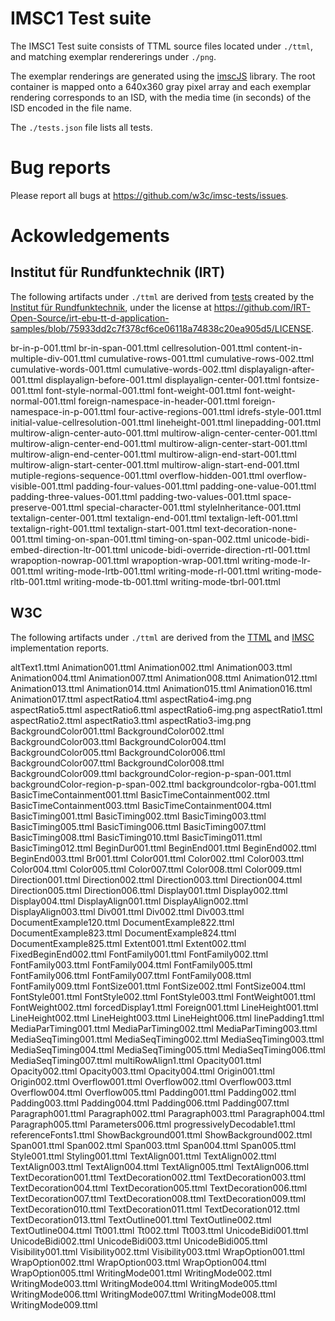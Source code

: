 # IMSC1 Test suite

The IMSC1 Test suite consists of TTML source files located under `./ttml`, and matching exemplar rendererings under
`./png`. 

The exemplar renderings are generated using the [imscJS](https://github.com/sandflow/imscJS) library. The root container is mapped onto a 640x360 gray pixel array and each exemplar rendering corresponds to an ISD, with the media time (in seconds) of the ISD encoded in the file name.

The `./tests.json` file lists all tests.


# Bug reports

Please report all bugs at https://github.com/w3c/imsc-tests/issues.


# Ackowledgements

## Institut für Rundfunktechnik (IRT)

The following artifacts under `./ttml` are derived from [tests](https://github.com/IRT-Open-Source/irt-ebu-tt-d-application-samples) created by the [Institut für Rundfunktechnik](https://www.irt.de/en), under the license at https://github.com/IRT-Open-Source/irt-ebu-tt-d-application-samples/blob/75933dd2c7f378cf6ce06118a74838c20ea905d5/LICENSE.

br-in-p-001.ttml
br-in-span-001.ttml
cellresolution-001.ttml
content-in-multiple-div-001.ttml
cumulative-rows-001.ttml
cumulative-rows-002.ttml
cumulative-words-001.ttml
cumulative-words-002.ttml
displayalign-after-001.ttml
displayalign-before-001.ttml
displayalign-center-001.ttml
fontsize-001.ttml
font-style-normal-001.ttml
font-weight-001.ttml
font-weight-normal-001.ttml
foreign-namespace-in-header-001.ttml
foreign-namespace-in-p-001.ttml
four-active-regions-001.ttml
idrefs-style-001.ttml
initial-value-cellresolution-001.ttml
lineheight-001.ttml
linepadding-001.ttml
multirow-align-center-auto-001.ttml
multirow-align-center-center-001.ttml
multirow-align-center-end-001.ttml
multirow-align-center-start-001.ttml
multirow-align-end-center-001.ttml
multirow-align-end-start-001.ttml
multirow-align-start-center-001.ttml
multirow-align-start-end-001.ttml
mutiple-regions-sequence-001.ttml
overflow-hidden-001.ttml
overflow-visible-001.ttml
padding-four-values-001.ttml
padding-one-value-001.ttml
padding-three-values-001.ttml
padding-two-values-001.ttml
space-preserve-001.ttml
special-character-001.ttml
styleInheritance-001.ttml
textalign-center-001.ttml
textalign-end-001.ttml
textalign-left-001.ttml
textalign-right-001.ttml
textalign-start-001.ttml
text-decoration-none-001.ttml
timing-on-span-001.ttml
timing-on-span-002.ttml
unicode-bidi-embed-direction-ltr-001.ttml
unicode-bidi-override-direction-rtl-001.ttml
wrapoption-nowrap-001.ttml
wrapoption-wrap-001.ttml
writing-mode-lr-001.ttml
writing-mode-lrtb-001.ttml
writing-mode-rl-001.ttml
writing-mode-rltb-001.ttml
writing-mode-tb-001.ttml
writing-mode-tbrl-001.ttml



## W3C

The following artifacts under `./ttml` are derived from the [TTML](https://github.com/w3c/ttml1/tree/gh-pages/testsuite) and [IMSC](https://github.com/w3c/imsc/tree/master/imsc1/test) implementation reports.

altText1.ttml
Animation001.ttml
Animation002.ttml
Animation003.ttml
Animation004.ttml
Animation007.ttml
Animation008.ttml
Animation012.ttml
Animation013.ttml
Animation014.ttml
Animation015.ttml
Animation016.ttml
Animation017.ttml
aspectRatio4.ttml
aspectRatio4-img.png
aspectRatio5.ttml
aspectRatio6.ttml
aspectRatio6-img.png
aspectRatio1.ttml
aspectRatio2.ttml
aspectRatio3.ttml
aspectRatio3-img.png
BackgroundColor001.ttml
BackgroundColor002.ttml
BackgroundColor003.ttml
BackgroundColor004.ttml
BackgroundColor005.ttml
BackgroundColor006.ttml
BackgroundColor007.ttml
BackgroundColor008.ttml
BackgroundColor009.ttml
backgroundColor-region-p-span-001.ttml
backgroundColor-region-p-span-002.ttml
backgroundcolor-rgba-001.ttml
BasicTimeContainment001.ttml
BasicTimeContainment002.ttml
BasicTimeContainment003.ttml
BasicTimeContainment004.ttml
BasicTiming001.ttml
BasicTiming002.ttml
BasicTiming003.ttml
BasicTiming005.ttml
BasicTiming006.ttml
BasicTiming007.ttml
BasicTiming008.ttml
BasicTiming010.ttml
BasicTiming011.ttml
BasicTiming012.ttml
BeginDur001.ttml
BeginEnd001.ttml
BeginEnd002.ttml
BeginEnd003.ttml
Br001.ttml
Color001.ttml
Color002.ttml
Color003.ttml
Color004.ttml
Color005.ttml
Color007.ttml
Color008.ttml
Color009.ttml
Direction001.ttml
Direction002.ttml
Direction003.ttml
Direction004.ttml
Direction005.ttml
Direction006.ttml
Display001.ttml
Display002.ttml
Display004.ttml
DisplayAlign001.ttml
DisplayAlign002.ttml
DisplayAlign003.ttml
Div001.ttml
Div002.ttml
Div003.ttml
DocumentExample120.ttml
DocumentExample822.ttml
DocumentExample823.ttml
DocumentExample824.ttml
DocumentExample825.ttml
Extent001.ttml
Extent002.ttml
FixedBeginEnd002.ttml
FontFamily001.ttml
FontFamily002.ttml
FontFamily003.ttml
FontFamily004.ttml
FontFamily005.ttml
FontFamily006.ttml
FontFamily007.ttml
FontFamily008.ttml
FontFamily009.ttml
FontSize001.ttml
FontSize002.ttml
FontSize004.ttml
FontStyle001.ttml
FontStyle002.ttml
FontStyle003.ttml
FontWeight001.ttml
FontWeight002.ttml
forcedDisplay1.ttml
Foreign001.ttml
LineHeight001.ttml
LineHeight002.ttml
LineHeight003.ttml
LineHeight006.ttml
linePadding1.ttml
MediaParTiming001.ttml
MediaParTiming002.ttml
MediaParTiming003.ttml
MediaSeqTiming001.ttml
MediaSeqTiming002.ttml
MediaSeqTiming003.ttml
MediaSeqTiming004.ttml
MediaSeqTiming005.ttml
MediaSeqTiming006.ttml
MediaSeqTiming007.ttml
multiRowAlign1.ttml
Opacity001.ttml
Opacity002.ttml
Opacity003.ttml
Opacity004.ttml
Origin001.ttml
Origin002.ttml
Overflow001.ttml
Overflow002.ttml
Overflow003.ttml
Overflow004.ttml
Overflow005.ttml
Padding001.ttml
Padding002.ttml
Padding003.ttml
Padding004.ttml
Padding006.ttml
Padding007.ttml
Paragraph001.ttml
Paragraph002.ttml
Paragraph003.ttml
Paragraph004.ttml
Paragraph005.ttml
Parameters006.ttml
progressivelyDecodable1.ttml
referenceFonts1.ttml
ShowBackground001.ttml
ShowBackground002.ttml
Span001.ttml
Span002.ttml
Span003.ttml
Span004.ttml
Span005.ttml
Style001.ttml
Styling001.ttml
TextAlign001.ttml
TextAlign002.ttml
TextAlign003.ttml
TextAlign004.ttml
TextAlign005.ttml
TextAlign006.ttml
TextDecoration001.ttml
TextDecoration002.ttml
TextDecoration003.ttml
TextDecoration004.ttml
TextDecoration005.ttml
TextDecoration006.ttml
TextDecoration007.ttml
TextDecoration008.ttml
TextDecoration009.ttml
TextDecoration010.ttml
TextDecoration011.ttml
TextDecoration012.ttml
TextDecoration013.ttml
TextOutline001.ttml
TextOutline002.ttml
TextOutline004.ttml
Tt001.ttml
Tt002.ttml
Tt003.ttml
UnicodeBidi001.ttml
UnicodeBidi002.ttml
UnicodeBidi003.ttml
UnicodeBidi005.ttml
Visibility001.ttml
Visibility002.ttml
Visibility003.ttml
WrapOption001.ttml
WrapOption002.ttml
WrapOption003.ttml
WrapOption004.ttml
WrapOption005.ttml
WritingMode001.ttml
WritingMode002.ttml
WritingMode003.ttml
WritingMode004.ttml
WritingMode005.ttml
WritingMode006.ttml
WritingMode007.ttml
WritingMode008.ttml
WritingMode009.ttml



